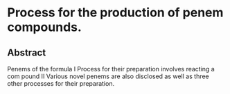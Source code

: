# Process for the production of penem compounds.

## Abstract
Penems of the formula I Process for their preparation involves reacting a com pound II Various novel penems are also disclosed as well as three other processes for their preparation.